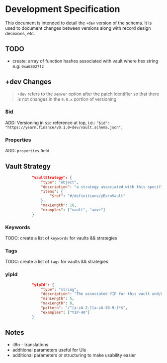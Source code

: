# Development Specification

This document is intended to detail the `+dev` version of the schema. It is used to document changes between versions along with record design decisions, etc.

## TODO

* create: array of function hashes associated with vault
where hex string e.g: `0xa68027f2`

## +dev Changes

> `+dev` refers to the `semver` option after the patch identifier so that there is not changes in the `0.0.x` portion of versioning

### \$id

ADD: Versioning in `$id` reference at top, i.e.: `"$id": "https://yearn.finance/v0.1.0+dev/vault.schema.json",`

### Properties

ADD: `properties` field

## Vault Strategy

```json
            "vaultStrategy": {
                "type": "object",
                "description": "a strategy associated with this specific vault",
                "items": {
                    "$ref": "#/definitions/yEarnVault"
                },
                "maxLength": 18,
                "examples": ["vault", "aave"]
            }
```

### Keywords

TODO: create a list of `keywords` for vaults && strategies

### Tags

TODO: create a list of `tags` for vaults && strategies

### yipId

```json
            "yipId": {
                "type": "string",
                "description": "The associated YIP for this vault and/or strategy",
                "minLength": 5,
                "maxLength": 8,
                "pattern": "/^[a-zA-Z-][a-zA-Z0-9-]*$",
                "examples": ["YIP-40"]
            }
```

## Notes

-   il8n - translations
-   additional parameters useful for UIs
-   additional parameters or structuring to make usability easier

